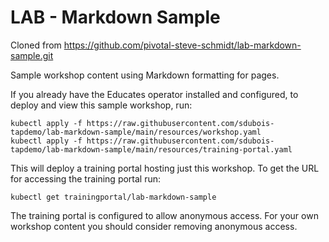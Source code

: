 LAB - Markdown Sample
=====================

Cloned from https://github.com/pivotal-steve-schmidt/lab-markdown-sample.git

Sample workshop content using Markdown formatting for pages.

If you already have the Educates operator installed and configured, to
deploy and view this sample workshop, run:

```
kubectl apply -f https://raw.githubusercontent.com/sdubois-tapdemo/lab-markdown-sample/main/resources/workshop.yaml
kubectl apply -f https://raw.githubusercontent.com/sdubois-tapdemo/lab-markdown-sample/main/resources/training-portal.yaml
```

This will deploy a training portal hosting just this workshop. To get the
URL for accessing the training portal run:

```
kubectl get trainingportal/lab-markdown-sample
```

The training portal is configured to allow anonymous access. For your own
workshop content you should consider removing anonymous access.
